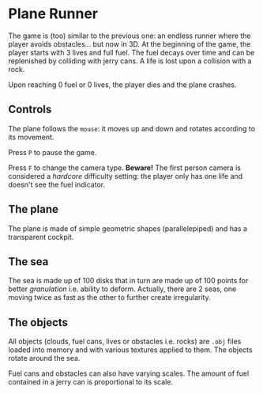 # Plane Runner
The game is (too) similar to the previous one: an endless runner where the
player avoids obstacles... but now in 3D. At the beginning of the game, the
player starts with 3 lives and full fuel. The fuel decays over time and can
be replenished by colliding with jerry cans. A life is lost upon a collision
with a rock.

Upon reaching 0 fuel or 0 lives, the player dies and the plane crashes.

## Controls
The plane follows the `mouse`: it moves up and down and rotates according to its
movement.

Press `P` to pause the game.

Press `F` to change the camera type. **Beware!** The first person camera is
considered a *hardcore* difficulty setting: the player only has one life and
doesn't see the fuel indicator.

## The plane
The plane is made of simple geometric shapes (parallelepiped) and has a
transparent cockpit.

## The sea
The sea is made up of 100 disks that in turn are made up of 100 points for
better *granulation* i.e. ability to deform. Actually,  there are 2 seas, one
moving twice as fast as the other to further create irregularity.

## The objects
All objects (clouds, fuel cans, lives or obstacles i.e. rocks) are `.obj` files
loaded into memory and with various textures applied to them. The objects rotate
around the sea.

Fuel cans and obstacles can also have varying scales. The amount of fuel
contained in a jerry can is proportional to its scale.